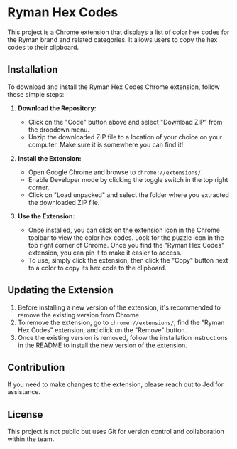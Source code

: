 # Ryman Hex Codes

This project is a Chrome extension that displays a list of color hex codes for the Ryman brand and related categories. It allows users to copy the hex codes to their clipboard. 

## Installation
To download and install the Ryman Hex Codes Chrome extension, follow these simple steps:

1. **Download the Repository:**
   - Click on the "Code" button above and select "Download ZIP" from the dropdown menu.
   - Unzip the downloaded ZIP file to a location of your choice on your computer. Make sure it is somewhere you can find it!

2. **Install the Extension:**
   - Open Google Chrome and browse to `chrome://extensions/`.
   - Enable Developer mode by clicking the toggle switch in the top right corner.
   - Click on "Load unpacked" and select the folder where you extracted the downloaded ZIP file.

3. **Use the Extension:**
   - Once installed, you can click on the extension icon in the Chrome toolbar to view the color hex codes. Look for the puzzle icon in the top right corner of Chrome. Once you find the "Ryman Hex Codes" extension, you can pin it to make it easier to access. 
   - To use, simply click the extension, then click the "Copy" button next to a color to copy its hex code to the clipboard.

## Updating the Extension

1. Before installing a new version of the extension, it's recommended to remove the existing version from Chrome.
2. To remove the extension, go to `chrome://extensions/`, find the "Ryman Hex Codes" extension, and click on the "Remove" button.
3. Once the existing version is removed, follow the installation instructions in the README to install the new version of the extension.

## Contribution
If you need to make changes to the extension, please reach out to Jed for assistance.

## License
This project is not public but uses Git for version control and collaboration within the team.